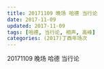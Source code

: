 ```yaml
---
title: 20171109 晚场 哈德 当行论
date: 2017-11-09
updated: 2017-11-09
tags: [哈德, 当行论, 相声, 高峰] 
categories: (2017)丁酉年场次 
---
```

20171109 晚场 哈德 当行论
